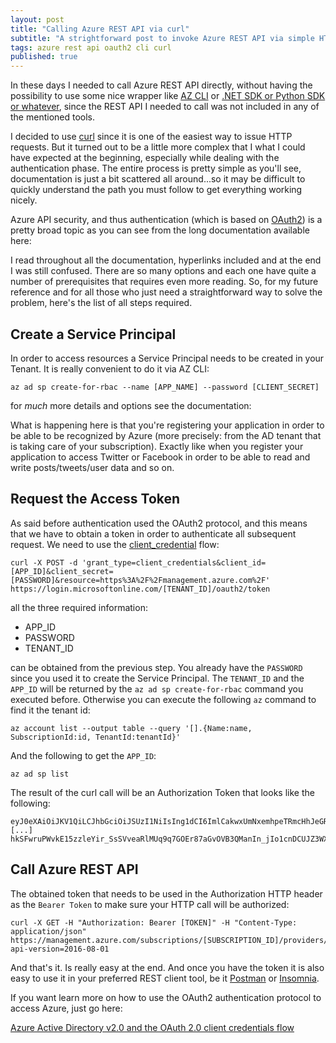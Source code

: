 ```yaml
---
layout: post
title: "Calling Azure REST API via curl"
subtitle: "A strightforward post to invoke Azure REST API via simple HTTP calls"
tags: azure rest api oauth2 cli curl
published: true
---
```


In these days I needed to call Azure REST API directly, without having the possibility to use some nice wrapper like [AZ CLI](https://docs.microsoft.com/en-us/cli/azure/?view=azure-cli-latest) or [.NET SDK or Python SDK or whatever](https://azure.microsoft.com/en-us/downloads/), since the REST API I needed to call was not included in any of the mentioned tools.

I decided to use [curl](https://curl.haxx.se/) since it is one of the easiest way to issue HTTP requests. But it turned out to be a little more complex that I what I could have expected at the beginning, especially while dealing with the authentication phase. The entire process is pretty simple as you'll see, documentation is just a bit scattered all around...so it may be difficult to quickly understand the path you must follow to get everything working nicely.

Azure API security, and thus authentication (which is based on [OAuth2](https://oauth.net/2/)) is a pretty broad topic as you can see from the long documentation available here:

I read throughout all the documentation, hyperlinks included and at the end I was still confused. There are so many options and each one have quite a number of prerequisites that requires even more reading. So, for my future reference and for all those who just need a straightforward way to solve the problem, here's the list of all steps required.

## Create a Service Principal

In order to access resources a Service Principal needs to be created in your Tenant. It is really convenient to do it via AZ CLI:

    az ad sp create-for-rbac --name [APP_NAME] --password [CLIENT_SECRET]

for *much* more details and options see the documentation:

What is happening here is that you're registering your application in order to be able to be recognized by Azure (more precisely: from the AD tenant that is taking care of your subscription). Exactly like when you register your application to access Twitter or Facebook in order to be able to read and write posts/tweets/user data and so on.

## Request the Access Token

As said before authentication used the OAuth2 protocol, and this means that we have to obtain a token in order to authenticate all subsequent request. We need to use the [client_credential](https://www.oauth.com/oauth2-servers/access-tokens/client-credentials/) flow:

    curl -X POST -d 'grant_type=client_credentials&client_id=[APP_ID]&client_secret=[PASSWORD]&resource=https%3A%2F%2Fmanagement.azure.com%2F' https://login.microsoftonline.com/[TENANT_ID]/oauth2/token

all the three required information:

* APP_ID
* PASSWORD
* TENANT_ID

can be obtained from the previous step. You already have the `PASSWORD` since you used it to create the Service Principal. The `TENANT_ID` and the `APP_ID` will be returned by the `az ad sp create-for-rbac` command you executed before. Otherwise you can execute the following `az` command to find it the tenant id:

    az account list --output table --query '[].{Name:name, SubscriptionId:id, TenantId:tenantId}'

And the following to get the `APP_ID`:

    az ad sp list

The result of the curl call will be an Authorization Token that looks like the following:

    eyJ0eXAiOiJKV1QiLCJhbGciOiJSUzI1NiIsIng1dCI6ImlCakwxUmNxemhpeTRmcHhJeGRacW9oTTJZayIsImtpZCI6ImlCakwxUmNxemhpeTRmcHhJeGRac
    [...]
    hkSFwruPWvkE15zzleYir_SsSVveaRlMUq9q7GOEr87aGvOVB3QManIn_jIo1cnDCUJZ3WX7hcMvq0dLE8Ap1ZL_HQqOzLbJfpnSCDfs2X2pBmqB3JH5rzrCAzeL1mYL5TOgC8k3s1Z_vvTqxD2XrO7QOGhGfxqxxDWJAXiblUtafHg

## Call Azure REST API

The obtained token that needs to be used in the Authorization HTTP header as the `Bearer Token` to make sure your HTTP call will be authorized:

    curl -X GET -H "Authorization: Bearer [TOKEN]" -H "Content-Type: application/json" https://management.azure.com/subscriptions/[SUBSCRIPTION_ID]/providers/Microsoft.Web/sites?api-version=2016-08-01

And that's it. Is really easy at the end. And once you have the token it is also easy to use it in your preferred REST client tool, be it
[Postman](https://www.getpostman.com/) or [Insomnia](https://insomnia.rest/).

If you want learn more on how to use the OAuth2 authentication protocol to access Azure, just go here:

[Azure Active Directory v2.0 and the OAuth 2.0 client credentials flow](https://docs.microsoft.com/en-us/azure/active-directory/develop/active-directory-v2-protocols-oauth-client-creds)